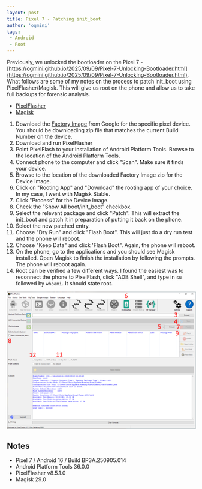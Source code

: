 ```yaml
---
layout: post
title: Pixel 7 - Patching init_boot
author: 'ogmini'
tags:
 - Android
 - Root
---
```


Previously, we unlocked the bootloader on the Pixel 7 - [https://ogmini.github.io/2025/09/09/Pixel-7-Unlocking-Bootloader.html](https://ogmini.github.io/2025/09/09/Pixel-7-Unlocking-Bootloader.html). What follows are some of my notes on the process to patch init_boot using PixelFlasher/Magisk. This will give us root on the phone and allow us to take full backups for forensic analysis.

- [PixelFlasher](https://github.com/badabing2005/PixelFlasher)
- [Magisk](https://github.com/topjohnwu/Magisk)

1. Download the [Factory Image](https://developers.google.com/android/images) from Google for the specific pixel device. You should be downloading zip file that matches the current Build Number on the device.
2. Download and run PixelFlasher
3. Point PixelFlash to your installation of Android Platform Tools. Browse to the location of the Android Platform Tools.
4. Connect phone to the computer and click "Scan". Make sure it finds your device.
5. Browse to the location of the downloaded Factory Image zip for the Device Image.
6. Click on "Rooting App" and "Download" the rooting app of your choice. In my case, I went with Magisk Stable.
7. Click "Process" for the Device Image.
8. Check the "Show All boot/init_boot" checkbox.
9. Select the relevant package and click "Patch". This will extract the init_boot and patch it in preparation of putting it back on the phone.
10. Select the new patched entry.
11. Choose "Dry Run" and click "Flash Boot". This will just do a dry run test and the phone will reboot.
12. Choose "Keep Data" and click 'Flash Boot". Again, the phone will reboot.
13. On the phone, go to the applications and you should see Magisk installed. Open Magisk to finish the installation by following the prompts. The phone will reboot again.
14. Root can be verified a few different ways. I found the easiest was to reconnect the phone to PixelFlash, click "ADB Shell", and type in `su` followed by `whoami`. It should state root.

![PixelFlasher UI](/images/androidroot/pixelflasher.png)

## Notes

- Pixel 7 / Android 16 / Build BP3A.250905.014
- Android Platform Tools 36.0.0
- PixelFlasher v8.5.1.0
- Magisk 29.0
